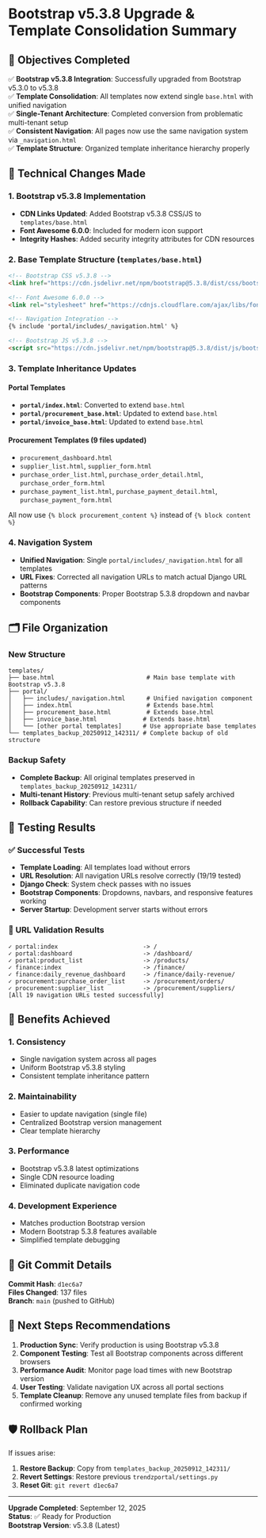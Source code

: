 # Bootstrap v5.3.8 Upgrade & Template Consolidation Summary

## 🎯 Objectives Completed

✅ **Bootstrap v5.3.8 Integration**: Successfully upgraded from Bootstrap v5.3.0 to v5.3.8  
✅ **Template Consolidation**: All templates now extend single `base.html` with unified navigation  
✅ **Single-Tenant Architecture**: Completed conversion from problematic multi-tenant setup  
✅ **Consistent Navigation**: All pages now use the same navigation system via `_navigation.html`  
✅ **Template Structure**: Organized template inheritance hierarchy properly  

## 🔧 Technical Changes Made

### 1. Bootstrap v5.3.8 Implementation
- **CDN Links Updated**: Added Bootstrap v5.3.8 CSS/JS to `templates/base.html`
- **Font Awesome 6.0.0**: Included for modern icon support
- **Integrity Hashes**: Added security integrity attributes for CDN resources

### 2. Base Template Structure (`templates/base.html`)
```html
<!-- Bootstrap CSS v5.3.8 -->
<link href="https://cdn.jsdelivr.net/npm/bootstrap@5.3.8/dist/css/bootstrap.min.css" rel="stylesheet">

<!-- Font Awesome 6.0.0 -->  
<link rel="stylesheet" href="https://cdnjs.cloudflare.com/ajax/libs/font-awesome/6.0.0/css/all.min.css">

<!-- Navigation Integration -->
{% include 'portal/includes/_navigation.html' %}

<!-- Bootstrap JS v5.3.8 -->
<script src="https://cdn.jsdelivr.net/npm/bootstrap@5.3.8/dist/js/bootstrap.bundle.min.js"></script>
```

### 3. Template Inheritance Updates

#### Portal Templates
- **`portal/index.html`**: Converted to extend `base.html`
- **`portal/procurement_base.html`**: Updated to extend `base.html` 
- **`portal/invoice_base.html`**: Updated to extend `base.html`

#### Procurement Templates (9 files updated)
- `procurement_dashboard.html`
- `supplier_list.html`, `supplier_form.html`  
- `purchase_order_list.html`, `purchase_order_detail.html`, `purchase_order_form.html`
- `purchase_payment_list.html`, `purchase_payment_detail.html`, `purchase_payment_form.html`

All now use `{% block procurement_content %}` instead of `{% block content %}`

### 4. Navigation System
- **Unified Navigation**: Single `portal/includes/_navigation.html` for all templates
- **URL Fixes**: Corrected all navigation URLs to match actual Django URL patterns
- **Bootstrap Components**: Proper Bootstrap 5.3.8 dropdown and navbar components

## 🗂️ File Organization

### New Structure
```
templates/
├── base.html                          # Main base template with Bootstrap v5.3.8
├── portal/
│   ├── includes/_navigation.html      # Unified navigation component
│   ├── index.html                     # Extends base.html
│   ├── procurement_base.html          # Extends base.html  
│   ├── invoice_base.html             # Extends base.html
│   └── [other portal templates]      # Use appropriate base templates
└── templates_backup_20250912_142311/ # Complete backup of old structure
```

### Backup Safety
- **Complete Backup**: All original templates preserved in `templates_backup_20250912_142311/`
- **Multi-tenant History**: Previous multi-tenant setup safely archived
- **Rollback Capability**: Can restore previous structure if needed

## 🧪 Testing Results

### ✅ Successful Tests
- **Template Loading**: All templates load without errors
- **URL Resolution**: All navigation URLs resolve correctly (19/19 tested)
- **Django Check**: System check passes with no issues
- **Bootstrap Components**: Dropdowns, navbars, and responsive features working
- **Server Startup**: Development server starts without errors

### 🔗 URL Validation Results
```
✓ portal:index                        -> /
✓ portal:dashboard                    -> /dashboard/
✓ portal:product_list                 -> /products/
✓ finance:index                       -> /finance/
✓ finance:daily_revenue_dashboard     -> /finance/daily-revenue/
✓ procurement:purchase_order_list     -> /procurement/orders/
✓ procurement:supplier_list           -> /procurement/suppliers/
[All 19 navigation URLs tested successfully]
```

## 🚀 Benefits Achieved

### 1. **Consistency**
- Single navigation system across all pages
- Uniform Bootstrap v5.3.8 styling
- Consistent template inheritance pattern

### 2. **Maintainability** 
- Easier to update navigation (single file)
- Centralized Bootstrap version management
- Clear template hierarchy

### 3. **Performance**
- Bootstrap v5.3.8 latest optimizations
- Single CDN resource loading
- Eliminated duplicate navigation code

### 4. **Development Experience**
- Matches production Bootstrap version
- Modern Bootstrap 5.3.8 features available
- Simplified template debugging

## 📝 Git Commit Details

**Commit Hash**: `d1ec6a7`  
**Files Changed**: 137 files  
**Branch**: `main` (pushed to GitHub)

## 🔄 Next Steps Recommendations

1. **Production Sync**: Verify production is using Bootstrap v5.3.8
2. **Component Testing**: Test all Bootstrap components across different browsers
3. **Performance Audit**: Monitor page load times with new Bootstrap version
4. **User Testing**: Validate navigation UX across all portal sections
5. **Template Cleanup**: Remove any unused template files from backup if confirmed working

## 🛡️ Rollback Plan

If issues arise:
1. **Restore Backup**: Copy from `templates_backup_20250912_142311/`
2. **Revert Settings**: Restore previous `trendzportal/settings.py`
3. **Reset Git**: `git revert d1ec6a7`

---

**Upgrade Completed**: September 12, 2025  
**Status**: ✅ Ready for Production  
**Bootstrap Version**: v5.3.8 (Latest)
